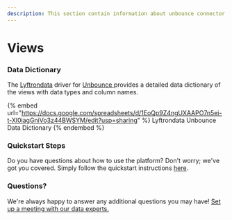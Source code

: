 ```yaml
---
description: This section contain information about unbounce connector views information
---
```


# Views

### Data Dictionary

The [Lyftrondata](https://www.lyftrondata.com/) driver for [Unbounce](https://www.lyftrondata.com/integration/Unbounce/)[ ](https://www.lyftrondata.com/integration/unbounce/)provides a detailed data dictionary of the views with data types and column names.

{% embed url="https://docs.google.com/spreadsheets/d/1EoQp9Z4ngUXAAPO7n5ei-t-Xl0iagGniVo3z44BWSYM/edit?usp=sharing" %}
Lyftrondata Unbounce Data Dictionary
{% endembed %}

### Quickstart Steps

Do you have questions about how to use the platform? Don't worry; we've got you covered. Simply follow the quickstart instructions [here](../../../../quickstart-steps.md).

### Questions? <a href="#questions" id="questions"></a>

We're always happy to answer any additional questions you may have! [Set up a meeting with our data experts.](https://www.lyftrondata.com/book-a-meeting/)


